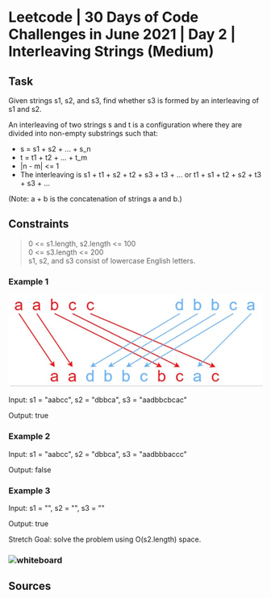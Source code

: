 # Leetcode | 30 Days of Code Challenges in June 2021 | Day 2 | Interleaving Strings (Medium)

## Task

Given strings s1, s2, and s3, find whether s3 is formed by an interleaving of s1 and s2.

An interleaving of two strings s and t is a configuration where they are divided into non-empty substrings such that:

* s = s1 + s2 + ... + s_n
* t = t1 + t2 + ... + t_m  
* |n - m| <= 1  
* The interleaving is s1 + t1 + s2 + t2 + s3 + t3 + ... or t1 + s1 + t2 + s2 + t3 + s3 + ...

(Note: a + b is the concatenation of strings a and b.)

## Constraints

> 0 <= s1.length, s2.length <= 100  
0 <= s3.length <= 200  
s1, s2, and s3 consist of lowercase English letters.  

### Example 1

![image](../../assets/interleaving-strings-example.png)

Input: s1 = "aabcc", s2 = "dbbca", s3 = "aadbbcbcac"

Output: true

### Example 2

Input: s1 = "aabcc", s2 = "dbbca", s3 = "aadbbbaccc"

Output: false

### Example 3

Input: s1 = "", s2 = "", s3 = ""

Output: true

Stretch Goal: solve the problem using O(s2.length) space.

### ![whiteboard]()

## Sources


